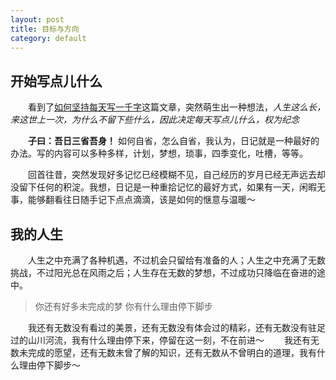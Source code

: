 ```yaml
---
layout: post
title: 目标与方向
category: default
---
```



## 开始写点儿什么

　　看到了[如何坚持每天写一千字](http://www.jianshu.com/p/53eea6022d58)这篇文章，突然萌生出一种想法，*人生这么长，来这世上一次，为什么不留下些什么，因此决定每天写点儿什么，权为纪念*

　　**子曰：吾日三省吾身！** 如何自省，怎么自省，我认为，日记就是一种最好的办法。写的内容可以多种多样，计划，梦想，琐事，四季变化，吐槽，等等。

　　回首往昔，突然发现好多记忆已经模糊不见，自己经历的岁月已经无声远去却没留下任何的积淀。我想，日记是一种重拾记忆的最好方式，如果有一天，闲暇无事，能够翻看往日随手记下点点滴滴，该是如何的惬意与温暖～

## 我的人生

　　人生之中充满了各种机遇，不过机会只留给有准备的人；人生之中充满了无数挑战，不过阳光总在风雨之后；人生存在无数的梦想，不过成功只降临在奋进的途中。

>你还有好多未完成的梦
>你有什么理由停下脚步

　　我还有无数没有看过的美景，还有无数没有体会过的精彩，还有无数没有驻足过的山川河流，我有什么理由停下来，停留在这一刻，不在前进～
　　我还有无数未完成的愿望，还有无数未曾了解的知识，还有无数从不曾明白的道理，我有什么理由停下脚步～

